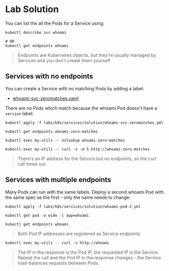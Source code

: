 # Lab Solution

You can list the all the Pods for a Service using:

```shell
kubectl describe svc whoami

# OR
kubectl get endpoints whoami
```

> Endpoints are Kubernetes objects, but they're usually managed by Services and you don't create them yourself

## Services with no endpoints

You can create a Service with no matching Pods by adding a label:

- [whoami-svc-zeromatches.yaml](solution/whoami-svc-zeromatches.yml)

There are no Pods which match because the whoami Pod doesn't have a `version` label:

```shell
kubectl apply -f labs/k8s/services/solution/whoami-svc-zeromatches.yml

kubectl get endpoints whoami-zero-matches

kubectl exec my-utils -- nslookup whoami-zero-matches

kubectl exec my-utils -- curl -v -m 5 http://whoami-zero-matches
```

> There's an IP address for the Service but no endpoints, so the curl call times out


## Services with multiple endpoints

Many Pods can run with the same labels. Deploy a second whoami Pod with the same spec as the first - only the name needs to change:

```
kubectl apply -f labs/k8s/services/solution/whoami-pod-2.yml

kubectl get pod -o wide -l app=whoami

kubectl get endpoints whoami
```

> Both Pod IP addresses are registered as Service endpoints

```
kubectl exec my-utils -- curl -v http://whoami
```

> The IP in the response is the Pod IP, the requested IP is the Service. Repeat the call and the Pod IP in the response changes - the Service load-balances requests between Pods.